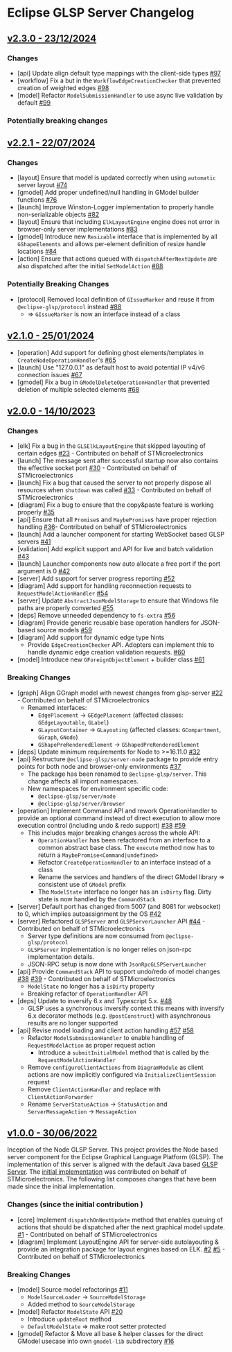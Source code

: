 # Eclipse GLSP Server Changelog

## [v2.3.0 - 23/12/2024](https://github.com/eclipse-glsp/glsp-server-node/releases/tag/v2.3.0)

### Changes

-   [api] Update align default type mappings with the client-side types [#97](https://github.com/eclipse-glsp/glsp-server-node/pull/97)
-   [workflow] Fix a but in the `WorkflowEdgeCreationChecker` that prevented creation of weighted edges [#98](https://github.com/eclipse-glsp/glsp-server-node/pull/98)
-   [model] Refactor `ModelSubmissionHandler` to use async live validation by default [#99](https://github.com/eclipse-glsp/glsp-server-node/pull/99/)

### Potentially breaking changes

## [v2.2.1 - 22/07/2024](https://github.com/eclipse-glsp/glsp-server-node/releases/tag/v2.2.1)

### Changes

-   [layout] Ensure that model is updated correctly when using `automatic` server layout [#74](https://github.com/eclipse-glsp/glsp-server-node/pull/74)
-   [gmodel] Add proper undefined/null handling in GModel builder functions [#76](https://github.com/eclipse-glsp/glsp-server-node/pull/76)
-   [launch] Improve Winston-Logger implementation to properly handle non-serializable objects [#82](https://github.com/eclipse-glsp/glsp-server-node/pull/82)
-   [layout] Ensure that including `ElkLayoutEngine` engine does not error in browser-only server implementations [#83](https://github.com/eclipse-glsp/glsp-server-node/pull/83)
-   [gmodel] Introduce new `Resizable` interface that is implemented by all `GShapeElements` and allows per-element definition of resize handle locations [#84](https://github.com/eclipse-glsp/glsp-server-node/pull/84)
-   [action] Ensure that actions queued with `dispatchAfterNextUpdate` are also dispatched after the initial `SetModelAction` [#88](https://github.com/eclipse-glsp/glsp-server-node/pull/88)

### Potentially Breaking Changes

-   [protocol] Removed local definition of `GIssueMarker` and reuse it from `@eclipse-glsp/protocol` instead [#88](https://github.com/eclipse-glsp/glsp-server-node/pull/88)
    -   => `GIssueMarker` is now an interface instead of a class

## [v2.1.0 - 25/01/2024](https://github.com/eclipse-glsp/glsp-server-node/releases/tag/v2.1.0)

-   [operation] Add support for defining ghost elements/templates in `CreateNodeOperationHandler`'s [#65](https://github.com/eclipse-glsp/glsp-server-node/pull/65)
-   [launch] Use "127.0.0.1" as default host to avoid potential IP v4/v6 connection issues [#67](https://github.com/eclipse-glsp/glsp-server-node/pull/67)
-   [gmodel] Fix a bug in `GModelDeleteOperationHandler` that prevented deletion of multiple selected elements [#68](https://github.com/eclipse-glsp/glsp-server-node/pull/68)

## [v2.0.0 - 14/10/2023](<(https://github.com/eclipse-glsp/glsp-server-node/releases/tag/v2.0.0)>)

### Changes

-   [elk] Fix a bug in the `GLSElkLayoutEngine` that skipped layouting of certain edges [#23](https://github.com/eclipse-glsp/glsp-server-node/pull/23) - Contributed on behalf of STMicroelectronics
-   [launch] The message sent after successful startup now also contains the effective socket port [#30](https://github.com/eclipse-glsp/glsp-server-node/pull/30) - Contributed on behalf of STMicroelectronics
-   [launch] Fix a bug that caused the server to not properly dispose all resources when `shutdown` was called [#33](https://github.com/eclipse-glsp/glsp-server-node/pull/33) - Contributed on behalf of STMicroelectronics
-   [diagram] Fix a bug to ensure that the copy&paste feature is working properly [#35](https://github.com/eclipse-glsp/glsp-server-node/pull/35)
-   [api] Ensure that all `Promise`s and `MaybePromise`s have proper rejection handling [#36](https://github.com/eclipse-glsp/glsp-server-node/pull/36)- Contributed on behalf of STMicroelectronics
-   [launch] Add a launcher component for starting WebSocket based GLSP servers [#41](https://github.com/eclipse-glsp/glsp-server-node/pull/41)
-   [validation] Add explicit support and API for live and batch validation [#43](https://github.com/eclipse-glsp/glsp-server-node/pull/43)
-   [launch] Launcher components now auto allocate a free port if the port argument is 0 [#42](https://github.com/eclipse-glsp/glsp-server-node/pull/42)
-   [server] Add support for server progress reporting [#52](https://github.com/eclipse-glsp/glsp-server-node/pull/52)
-   [diagram] Add support for handling reconnection requests to `RequestModelActionHandler` [#54](https://github.com/eclipse-glsp/glsp-server-node/pull/54/)
-   [server] Update `AbstractJsonModelStorage` to ensure that Windows file paths are properly converted [#55](https://github.com/eclipse-glsp/glsp-server-node/pull/55)
-   [deps] Remove unneeded dependency to `fs-extra` [#56](https://github.com/eclipse-glsp/glsp-server-node/pull/56)
-   [diagram] Provide generic reusable base operation handlers for JSON-based source models [#59](https://github.com/eclipse-glsp/glsp-server-node/pull/59)
-   [diagram] Add support for dynamic edge type hints
    -   Provide `EdgeCreationChecker` API. Adopters can implement this to handle dynamic edge creation validation requests. [#60](https://github.com/eclipse-glsp/glsp-server-node/pull/60)
-   [model] Introduce new `GForeignObjectElement` + builder class [#61](https://github.com/eclipse-glsp/glsp-server-node/pull/61)

### Breaking Changes

-   [graph] Align GGraph model with newest changes from glsp-server [#22](https://github.com/eclipse-glsp/glsp-server-node/pull/22) - Contributed on behalf of STMicroelectronics
    -   Renamed interfaces:
        -   `EdgePlacement` -> `GEdgePlacement` (affected classes: `GEdgeLayoutable`, `GLabel`)
        -   `GLayoutContainer` -> `GLayouting` (affected classes: `GCompartment`, `GGraph`, `GNode`)
        -   `GShapePreRenderedElement` -> `GShapedPreRenderedElement`
-   [deps] Update minimum requirements for Node to >=16.11.0 [#32](https://github.com/eclipse-glsp/glsp-client/pull/32)
-   [api] Restructure `@eclipse-glsp/server-node` package to provide entry points for both node and browser-only environments [#37](https://github.com/eclipse-glsp/glsp-server-node/pull/37)
    -   The package has been renamed to `@eclipse-glsp/server`. This change affects all import namespaces.
    -   New namespaces for environment specific code:
        -   `@eclipse-glsp/server/node`
        -   `@eclipse-glsp/server/browser`
-   [operation] Implement Command API and rework OperationHandler to provide an optional command instead of direct execution to allow more execution control (including undo & redo support) [#38](https://github.com/eclipse-glsp/glsp-server-node/pull/38) [#59](https://github.com/eclipse-glsp/glsp-server-node/pull/59)
    -   This includes major breaking changes across the whole API:
        -   `OperationHandler` has been refactored from an interface to a common abstract base class. The `execute` method now has to return a `MaybePromise<Command|undefined>`
        -   Refactor `CreateOperationHandler` to an interface instead of a class
        -   Rename the services and handlers of the direct GModel library => consistent use of `GModel` prefix
        -   The `ModelState` interface no longer has an `isDirty` flag. Dirty state is now handled by the `CommandStack`
-   [server] Default port has changed from 5007 (and 8081 for websocket) to 0, which implies autoassignment by the OS [#42](https://github.com/eclipse-glsp/glsp-server-node/pull/42)
-   [server] Refactored `GLSPServer` and `GLSPServerLauncher` API [#44](https://github.com/eclipse-glsp/glsp-server-node/pull/44) - Contributed on behalf of STMicroelectronics
    -   Server type definitions are now consumed from `@eclipse-glsp/protocol`
    -   `GLSPServer` implementation is no longer relies on json-rpc implementation details.
    -   JSON-RPC setup is now done with `JsonRpcGLSPServerLauncher`
-   [api] Provide `CommandStack` API to support undo/redo of model changes [#38](https://github.com/eclipse-glsp/glsp-server-node/pull/38) [#39](https://github.com/eclipse-glsp/glsp-server-node/pull/39) - Contributed on behalf of STMicroelectronics
    -   `ModelState` no longer has a `isDirty` property
    -   Breaking refactor of `OperationHandler` API
-   [deps] Update to inversify 6.x and Typescript 5.x. [#48](https://github.com/eclipse-glsp/glsp-server-node/pull/48)
    -   GLSP uses a synchronous inversify context this means with inversify 6.x decorator methods (e.g. `@postConstruct`) with asynchronous results are no longer supported
-   [api] Revise model loading and client action handling [#57](https://github.com/eclipse-glsp/glsp-server-node/pull/57) [#58](https://github.com/eclipse-glsp/glsp-server-node/pull/58)
    -   Refactor `ModelSubmissionHandler` to enable handling of `RequestModelAction` as proper request action
        -   Introduce a `submitInitialModel` method that is called by the `RequestModelActionHandler`
    -   Remove `configureClientActions` from `DiagramModule` as client actions are now implicitly configured via `InitializeClientSession` request
    -   Remove `ClientActionHandler` and replace with `ClientActionForwarder`
    -   Rename `ServerStatusAction` -> `StatusAction` and `ServerMessageAction` -> `MessageAction`

## [v1.0.0 - 30/06/2022](https://github.com/eclipse-glsp/glsp-server-node/releases/tag/v1.0.0)

Inception of the Node GLSP Server.
This project provides the Node based server component for the Eclipse Graphical Language Platform (GLSP).
The implementation of this server is aligned with the default Java based [GLSP Server](https://github.com/eclipse-glsp/glsp-server).
The [initial implementation](https://github.com/eclipse-glsp/glsp-server-node/commit/4fba8e8beef07798a7eff27c9c04ca68583e5960) was contributed on behalf of STMicroelectronics.
The following list composes changes that have been made since the initial implementation.

### Changes (since the initial contribution )

-   [core] Implement `dispatchOnNextUpdate` method that enables queuing of actions that should be dispatched after the next graphical model update. [#1](https://github.com/eclipse-glsp/glsp-server-node/pull/1) - Contributed on behalf of STMicroelectronics
-   [diagram] Implement LayoutEngine API for server-side autolayouting & provide an integration package for layout engines based on ELK. [#2](https://github.com/eclipse-glsp/glsp-server-node/pull/2) [#5](https://github.com/eclipse-glsp/glsp-server-node/pull/5) - Contributed on behalf of STMicroelectronics

### Breaking Changes

-   [model] Source model refactorings [#11](https://github.com/eclipse-glsp/glsp-server-node/pull/11)
    -   `ModelSourceLoader` → `SourceModelStorage`
    -   Added method to `SourceModelStorage`
-   [model] Refactor `ModelState` API [#20](https://github.com/eclipse-glsp/glsp-server-node/pull/20)
    -   Introduce `updateRoot` method
    -   `DefaultModelState` => make root setter protected
-   [gmodel] Refactor & Move all base & helper classes for the direct GModel usecase into own `gmodel-lib` subdirectory [#16](https://github.com/eclipse-glsp/glsp-server-node/pull/16)
